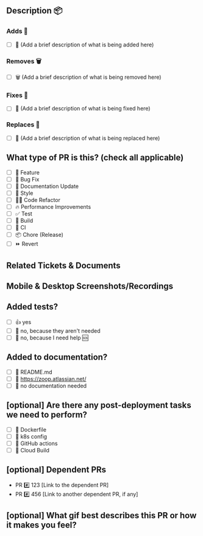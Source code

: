 ## Description 📦

<!-- 
Please do not leave this blank 📝
This PR [adds 🚀/removes 🗑️/fixes 🔧/replaces 🔄] the [feature 💡/bug 🐞/etc] 📦.
-->

### Adds 🚀

- [ ] 🚀 (Add a brief description of what is being added here)

### Removes 🗑️

- [ ] 🗑️ (Add a brief description of what is being removed here)

### Fixes 🔧

- [ ] 🔧 (Add a brief description of what is being fixed here)

### Replaces 🔄

- [ ] 🔄 (Add a brief description of what is being replaced here)


## What type of PR is this? (check all applicable)

- [ ] 🍕 Feature
- [ ] 🐛 Bug Fix
- [ ] 📝 Documentation Update
- [ ] 🎨 Style
- [ ] 🧑‍💻 Code Refactor
- [ ] 🔥 Performance Improvements
- [ ] ✅ Test
- [ ] 🤖 Build
- [ ] 🔁 CI
- [ ] 📦 Chore (Release)
- [ ] ⏩ Revert

## Related Tickets & Documents
<!-- 
Please use this format to link issue numbers: Fixes #️⃣ 123
🔗 https://docs.github.com/en/free-pro-team@latest/github/managing-your-work-on-github/linking-a-pull-request-to-an-issue#linking-a-pull-request-to-an-issue-using-a-keyword 
-->

## Mobile & Desktop Screenshots/Recordings

<!-- Visual changes require screenshots 📸 -->


## Added tests?

- [ ] 👍 yes
- [ ] 🙅 no, because they aren't needed
- [ ] 🙋 no, because I need help 🆘

## Added to documentation?

- [ ] 📜 README.md
- [ ] 📓 https://zoop.atlassian.net/
- [ ] 🙅 no documentation needed

## [optional] Are there any post-deployment tasks we need to perform?

- [ ] 🐳 Dockerfile
- [ ] 🚀 k8s config
- [ ] 🙅 GitHub actions
- [ ] 🙅 Cloud Build

## [optional] Dependent PRs

- PR #️⃣ 123 [Link to the dependent PR]
- PR #️⃣ 456 [Link to another dependent PR, if any]

## [optional] What gif best describes this PR or how it makes you feel?

<!-- Insert a relevant GIF here 🎉 -->

<!--
  For Work In Progress Pull Requests, please use the Draft PR feature,
  see https://github.blog/2019-02-14-introducing-draft-pull-requests/ for further details.
  
  For a timely review/response, please avoid force-pushing additional
  commits if your PR already received reviews or comments.
  
  Before submitting a Pull Request, please ensure you've done the following:
  - 📖 Read the Repo Contributing Guide: [Link to Contributing Guide].
  - 📖 Read the Repo Code of Conduct: [Link to Code of Conduct].
  - 👷‍♀️ Create small PRs. In most cases, this will be possible.
  - ✅ Provide tests for your changes.
  - 📝 Use descriptive commit messages.
  - 📗 Update any related documentation and include any relevant screenshots.
-->